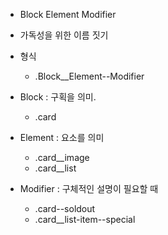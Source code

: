 - Block Element Modifier
- 가독성을 위한 이름 짓기

- 형식
	- .Block__Element--Modifier

- Block : 구획을 의미.
	- .card
- Element : 요소를 의미
	- .card__image
	- .card__list
- Modifier : 구체적인 설명이 필요할 때
	- .card--soldout
	- .card__list-item--special